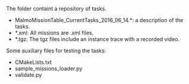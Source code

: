 The folder containt a repository of tasks. 
- MalmoMissionTable_CurrentTasks_2016_06_14.*: a description of the tasks.
- *.xml: All missions are .xml files. 
- *.tgz: The tgz files include an instance trace with a recorded video.

Some auxiliary files for testing the tasks:
- CMakeLists.txt
- sample_missions_loader.py
- validate.py

